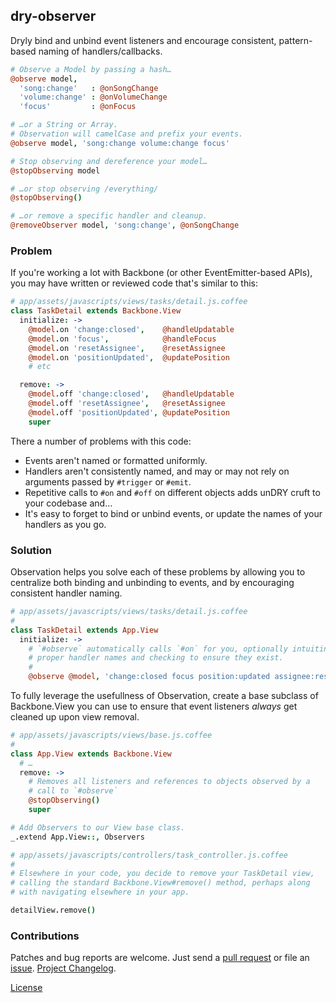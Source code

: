 ## dry-observer
Dryly bind and unbind event listeners and encourage consistent,
pattern-based naming of handlers/callbacks.

```coffeescript
# Observe a Model by passing a hash…
@observe model,
  'song:change'   : @onSongChange
  'volume:change' : @onVolumeChange
  'focus'         : @onFocus

# …or a String or Array.
# Observation will camelCase and prefix your events.
@observe model, 'song:change volume:change focus'

# Stop observing and dereference your model…
@stopObserving model

# …or stop observing /everything/
@stopObserving()

# …or remove a specific handler and cleanup.
@removeObserver model, 'song:change', @onSongChange
```

### Problem
If you're working a lot with Backbone (or other EventEmitter-based
APIs), you may have written or reviewed code that's similar to this:

```coffeescript
# app/assets/javascripts/views/tasks/detail.js.coffee
class TaskDetail extends Backbone.View
  initialize: ->
    @model.on 'change:closed',    @handleUpdatable
    @model.on 'focus',            @handleFocus
    @model.on 'resetAssignee',    @resetAssignee
    @model.on 'positionUpdated',  @updatePosition
    # etc

  remove: ->
    @model.off 'change:closed',   @handleUpdatable
    @model.off 'resetAssignee',   @resetAssignee
    @model.off 'positionUpdated', @updatePosition
    super
```

There a number of problems with this code:

* Events aren't named or formatted uniformly.
* Handlers aren't consistently named, and may or may not rely on arguments passed
  by `#trigger` or `#emit`.
* Repetitive calls to `#on` and `#off` on different objects adds unDRY
  cruft to your codebase and…
* It's easy to forget to bind or unbind events, or update the names of
  your handlers as you go.

### Solution

Observation helps you solve each of these problems by allowing you to
centralize both binding and unbinding to events, and by encouraging
consistent handler naming.

```coffeescript
# app/assets/javascripts/views/tasks/detail.js.coffee
#
class TaskDetail extends App.View
  initialize: ->
    # `#observe` automatically calls `#on` for you, optionally intuiting
    # proper handler names and checking to ensure they exist.
    #
    @observe @model, 'change:closed focus position:updated assignee:reset'
```

To fully leverage the usefullness of Observation, create a base subclass
of Backbone.View you can use to ensure that event listeners
*always* get cleaned up upon view removal.

```coffeescript
# app/assets/javascripts/views/base.js.coffee
#
class App.View extends Backbone.View
  # …
  remove: ->
    # Removes all listeners and references to objects observed by a
    # call to `#observe`
    @stopObserving()
    super

# Add Observers to our View base class.
_.extend App.View::, Observers

# app/assets/javascripts/controllers/task_controller.js.coffee
#
# Elsewhere in your code, you decide to remove your TaskDetail view,
# calling the standard Backbone.View#remove() method, perhaps along
# with navigating elsewhere in your app.

detailView.remove()
```

### Contributions

Patches and bug reports are welcome. Just send a [pull request][pullrequests] or
file an [issue][issues]. [Project Changelog][changelog].

[License][license]

[pullrequests]:         https://github.com/arbales/observation.coffee/pulls
[issues]:               https://github.com/arbales/observation.coffee/issues
[changelog]:            https://github.com/arbales/observation.coffee/blob/master/CHANGELOG.md
[license]:              https://github.com/arbales/observation.coffee/blob/master/LICENSE
